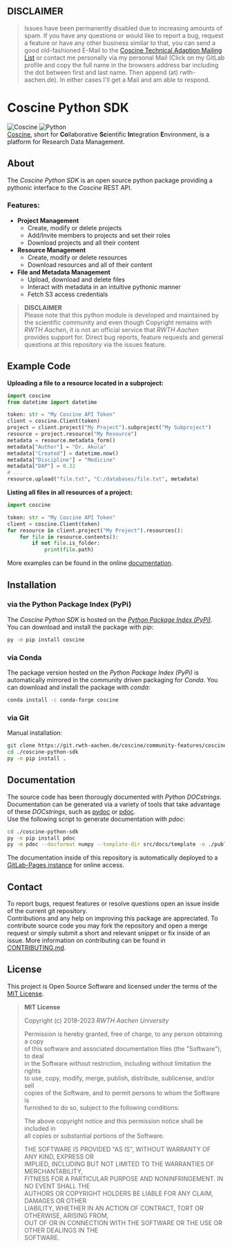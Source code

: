## DISCLAIMER
> Issues have been permanently disabled due to increasing amounts of spam.
> If you have any questions or would like to report a bug, request a feature or
> have any other business similar to that, you can send a good old-fashioned E-Mail
> to the [Coscine Technical Adaption Mailing List](mailto:coscine-technical-adaptation@itc.rwth-aachen.de)
> or contact me personally via my personal Mail (Click on my GitLab profile and copy the full name
> in the browsers address bar including the dot between first and last name.
> Then append (at) rwth-aachen.de). In either cases I'll get a Mail and am able to respond.

# Coscine Python SDK
![Coscine] ![Python]  
[Coscine](https://coscine.de/), short for **Co**llaborative **Sc**ientific
**In**tegration **E**nvironment, is a platform for Research Data Management.  

[Coscine]: ./data/coscine_logo_rgb.png
[Python]: ./data/python-powered-w-200x80.png
[Coscine Landing Page]: https://www.coscine.de/

## About
The *Coscine Python SDK* is an open source python package providing
a pythonic interface to the *Coscine* REST API.
### Features:  
- **Project Management**
	- Create, modify or delete projects
	- Add/Invite members to projects and set their roles
	- Download projects and all their content
- **Resource Management**
	- Create, modify or delete resources
	- Download resources and all of their content
- **File and Metadata Management**
	- Upload, download and delete files
	- Interact with metadata in an intuitive pythonic manner
	- Fetch S3 access credentials

> **DISCLAIMER**  
> Please note that this python module is developed and maintained
> by the scientific community and even though Copyright remains with
> *RWTH Aachen*, it is not an official service that *RWTH Aachen*
> provides support for. Direct bug reports, feature requests and general
> questions at this repository via the issues feature. 

## Example Code

**Uploading a file to a resource located in a subproject:**
```python
import coscine
from datetime import datetime

token: str = "My Coscine API Token"
client = coscine.Client(token)
project = client.project("My Project").subproject("My Subproject")
resource = project.resource("My Resource")
metadata = resource.metadata_form()
metadata["Author"] = "Dr. Akula"
metadata["Created"] = datetime.now()
metadata["Discipline"] = "Medicine"
metadata["DAP"] = 0.32
# ...
resource.upload("file.txt", "C:/databases/file.txt", metadata)
```

**Listing all files in all resources of a project:**
```python
import coscine

token: str = "My Coscine API Token"
client = coscine.Client(token)
for resource in client.project("My Project").resources():
	for file in resource.contents():
		if not file.is_folder:
			print(file.path)
```

More examples can be found in the online [documentation].

[documentation]: https://coscine.pages.rwth-aachen.de/community-features/coscine-python-sdk/coscine.html

## Installation
### via the Python Package Index (PyPi)
The *Coscine Python SDK* is hosted on the [*Python Package Index (PyPi)*].  
You can download and install the package with *pip*:  
```bash
py -m pip install coscine
```

[*Python Package Index (PyPi)*]: https://pypi.org/project/coscine/

### via Conda
The package version hosted on the *Python Package Index (PyPi)* is
automatically mirrored in the community driven packaging for *Conda*.
You can download and install the package with *conda*:  
```bash
conda install -c conda-forge coscine
```
### via Git
Manual installation:  
```bash
git clone https://git.rwth-aachen.de/coscine/community-features/coscine-python-sdk.git
cd ./coscine-python-sdk
py -m pip install .
```

## Documentation
The source code has been thorougly documented with *Python DOCstrings*.
Documentation can be generated via a variety of tools that take advantage
of these *DOCstrings*, such as [pydoc] or [pdoc].  
Use the following script to generate documentation with *pdoc*:  
```bash
cd ./coscine-python-sdk
py -m pip install pdoc
py -m pdoc --docformat numpy --template-dir src/docs/template -o ./public ./src/coscine
```  
The documentation inside of this repository is automatically deployed to
a [GitLab-Pages instance] for online access.  

[GitLab-Pages instance]:https://coscine.pages.rwth-aachen.de/community-features/coscine-python-sdk/coscine.html
[pydoc]:https://docs.python.org/3/library/pydoc.html
[pdoc]:https://pypi.org/project/pdoc/

## Contact
To report bugs, request features or resolve questions open an issue inside
of the current git repository.  
Contributions and any help on improving this package are appreciated. To
contribute source code you may fork the repository and open a merge request
or simply submit a short and relevant snippet or fix inside of an issue.
More information on contributing can be found in [CONTRIBUTING.md].

[CONTRIBUTING.md]: ./CONTRIBUTING.md

## License

This project is Open Source Software and licensed under the terms of
the [MIT License](./LICENSE.txt).

> **MIT License**
> 
> Copyright (c) 2018-2023 *RWTH Aachen University*
> 
> Permission is hereby granted, free of charge, to any person obtaining a copy  
> of this software and associated documentation files (the "Software"), to deal  
> in the Software without restriction, including without limitation the rights  
> to use, copy, modify, merge, publish, distribute, sublicense, and/or sell  
> copies of the Software, and to permit persons to whom the Software is  
> furnished to do so, subject to the following conditions:  
>   
> The above copyright notice and this permission notice shall be included in  
> all copies or substantial portions of the Software.  
>   
> THE SOFTWARE IS PROVIDED "AS IS", WITHOUT WARRANTY OF ANY KIND, EXPRESS OR  
> IMPLIED, INCLUDING BUT NOT LIMITED TO THE WARRANTIES OF MERCHANTABILITY,  
> FITNESS FOR A PARTICULAR PURPOSE AND NONINFRINGEMENT. IN NO EVENT SHALL THE  
> AUTHORS OR COPYRIGHT HOLDERS BE LIABLE FOR ANY CLAIM, DAMAGES OR OTHER  
> LIABILITY, WHETHER IN AN ACTION OF CONTRACT, TORT OR OTHERWISE, ARISING FROM,  
> OUT OF OR IN CONNECTION WITH THE SOFTWARE OR THE USE OR OTHER DEALINGS IN THE  
> SOFTWARE.
